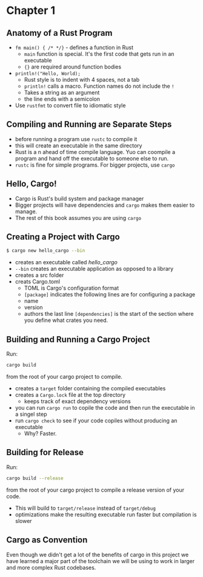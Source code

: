 # Chapter 1
## Anatomy of a Rust Program
- `fm main() { /* */}` - defines a function in Rust
  - `main` function is special. It's the first code that gets run in an executable
  - `{}` are required around function bodies
- `println!("Hello, World);`
  - Rust style is to indent with 4 spaces, not a tab
  - `println!` calls a macro. Function names do not include the `!`
  - Takes a string as an argument
  - the line ends with a semicolon
- Use `rustfmt` to convert file to idiomatic style

## Compiling and Running are Separate Steps
- before running a program use `rustc` to compile it
- this will create an executable in the same directory
- Rust is a n ahead of time compile language. Yuo can coompile a program and hand off the executable to someone else to run.
- `rustc` is fine for simple programs. For bigger projects, use `cargo`

## Hello, Cargo!
- Cargo is Rust's build system and package manager
- Bigger projects will have dependencies and `cargo` makes them easier to manage.
- The rest of this book assumes you are using `cargo`

## Creating a Project with Cargo
``` bash
$ cargo new hello_cargo --bin
```
- creates an executable called _hello_cargo_
- `--bin` creates an executable application as opposed to a library
- creates a src folder
- creats Cargo.toml
  - TOML is Cargo's configuration format
  - `[package]` indicates the following lines are for configuring a package
  - name
  - version
  - authors
  the last line `[dependencies]` is the start of the section where you define what crates you need.

## Building and Running a Cargo Project
Run:
``` bash
cargo build
```
from the root of your cargo project to compile.

- creates a `target` folder containing the compiled executables
- creates a `Cargo.lock` file at the top directory
  - keeps track of exact dependency versions
- you can run `cargo run` to copile the code and then run the executable in a singel step
- run `cargo check` to see if your code copiles without producing an executable
  - Why? Faster.

## Building for Release
Run:
``` bash
cargo build --release
```
from the root of your cargo project to compile a release version of your code.

- This will build to `target/release` instead of `target/debug`
- optimizations make the resulting executable run faster but compilation is slower


## Cargo as Convention
Even though we didn't get a lot of the benefits of cargo in this project we have learned a major part of the toolchain we will be using to work in larger and more complex Rust codebases.